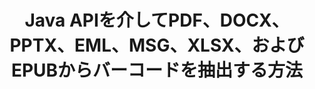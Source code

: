 ---
############################# Static ############################
layout: "auto-gen-gist"
draft: false
path: "ja/parser/java/extract/barcode/csv/"
otherformats: DOC DOT DOCX DOCM DOTX DOTM TXT ODT OTT RTF PDF XHTML MHTML MD XML EPUB FB2 CHM XLS XLT XLSX XLSM XLSB XLTX XLTM ODS OTS XLA XLAM PPT PPTX  PPS POT PPSX PPTM POTX PPSM ODP OTP PST OST EML EMLX MSG ONE 

############################# Head ############################
head_title: "Java APIを介して、Excel、Word、PDF、その他のドキュメントからバーコードを抽出する"
head_description: "GroupDocs.Parser Java APIを使用すると、ソフトウェア開発者は、Java Apps内のPDF、MS Excel、Word、PowerPoint、Outlook、OneNoteなどのドキュメントからバーコードを抽出できます。"

############################# Header ############################
title: "Java APIを介してPDF、DOCX、PPTX、EML、MSG、XLSX、およびEPUBからバーコードを抽出する方法"
description: "GroupDocs.Parser Java APIを使用すると、ソフトウェア開発者は、PDF、Word（DOC、DOCX）、Excel（XLS、XLSX）、PowerPoint（PPT、PPTX）、Outlook（EML、MSG）、およびその他の多くのドキュメントのページ領域からバーコードを抽出できます。"

######################### Download Button #######################
button:
    enable: true

############################# About ############################
about:
    enable: true
    title: "Javaを介してExcel、Word、PDF、その他のドキュメントからバーコードを抽出する方法を学びますか？"
    content: |
       バーコード画像は、情報を視覚的なパターンにエンコードするために使用できる、さまざまな幅の一連の平行な黒い線と白いスペースで構成されています。 1970年代に導入され、現在では商業ビジネスの普遍的な部分となっています。 GroupDocs.Parser for Javaは、ソフトウェアプログラマーがさまざまな種類のドキュメントを解析し、そこからテキスト、画像、バーコードを抽出するためのアプリケーションを構築できるようにする強力なAPIです。 PDF、電子メール、電子ブック、Microsoft Office形式（Word（DOC、DOCX）、PowerPoint（PPT、PPTX）、Excel（XLS、XLSX）、電子メール（EML、MSG））などの最も一般的なドキュメントタイプのサポートが含まれています。 ）フォーマットなど。 Java APIには、プレーンテキスト抽出、構造化テキスト抽出、マークダウン形式のテキストの抽出、特定のページまたはページ領域からのテキストの抽出、ドキュメントからのバーコードの抽出、メタデータの抽出など、ドキュメントの解析とデータ抽出に関連するいくつかの重要な機能のサポートが含まれています。 画像など。 

############################# content ############################
steps:
    enable: true
    block:
    - title_left: "Javaを介してCSVドキュメントからバーコードを抽出する方法"
      content_left: |
       GroupDocs.Parser Java APIを使用すると、プログラマーは {{$ 6}}_UPPER ドキュメントからバーコードを簡単に抽出できます。 次のJavaコード例は、最小限の労力とコストで CSV ドキュメント内のバーコード画像を抽出する方法を示しています。 

      title_right: "Javaを介してドキュメントからバーコードを抽出する"
      content_right: |
        * [Parser]（https://apireference.groupdocs.com/parser/java/com.groupdocs.parser/Parser）クラスのインスタンスを作成します
        * バーコード抽出がサポートされているかどうかを確認します
        * [GetBarcodes]（https://apireference.groupdocs.com/parser/java/com.groupdocs.parser/Parser#getBarcodes()）メソッドを呼び出して、ドキュメント全体からすべてのバーコードを抽出します。
        * ドキュメント内のバーコードを繰り返します
        * すべてのバーコードとその値を印刷します

      gisthash: "bb2393a5db93e1795d41d908ad23e158"
      gistfile: "barcode_extraction_form_documents.java"

    - title_left: "Java経由で CSV ドキュメントのページからバーコードを取得する"
      content_left: |
       GroupDocs.Parser Javaを使用すると、ソフトウェア開発者は CSV ドキュメントのページからバーコードを簡単に解析して取得できます。 次のJavaコードは、CSV ドキュメント内の特定のドキュメントページからバーコード抽出を実行する方法を示しています。 

      title_right: "ファイルページからバーコードを取得する方法"
      content_right: |
        * [Parser]（https://apireference.groupdocs.com/parser/java/com.groupdocs.parser/Parser）クラスのインスタンスを作成します  
        * バーコード抽出サポートについてはドキュメントを確認してください
        * [GetBarcodes]（https://apireference.groupdocs.com/parser/java/com.groupdocs.parser/Parser#getBarcodes()）メソッドを呼び出して、ドキュメント全体からすべてのバーコードを抽出します。
        * バーコードのページを繰り返します
        * ページ番号とバーコード値を印刷します
     
      gisthash: "ff09980eef6df60d5a3272b91b5607cf"
      gistfile: "barcodes_extraction_form_documents_page.java"
      
    - title_left: "CSVドキュメントページ領域からバーコードを抽出する方法"
      content_left: |
       GroupDocs.Parser Java APIは、CSVドキュメントからのバーコードの抽出を簡単に完全にサポートします。 次のJavaコード例は、CSVドキュメントページ領域からバーコード抽出を実行する方法を示しています。

      title_right: "Javaを介してファイルページ領域からバーコードを抽出する"
      content_right: |
        * [Parser]（https://apireference.groupdocs.com/parser/java/com.groupdocs.parser/Parser）クラスのインスタンスを作成します
        * バーコード抽出に使用できるオプションの作成をカスタマイズする
        * バーコード抽出サポートについてはドキュメントを確認してください
        * [GetBarcodes]（https://apireference.groupdocs.com/parser/java/com.groupdocs.parser/Parser#getBarcodes()）メソッドを呼び出して、ドキュメント全体からすべてのバーコードを抽出します。
        * ドキュメント内のバーコードを繰り返します
        * ページ番号とバーコード値を印刷します
     
      gisthash: "1737589e775a06a6300245cea525dac0"
      gistfile: "barcodes_extraction_from_documents_page_area.java"

    - title_left: "システム要求"
      content_left: |
        GroupDocs.Parser for Javaは、すべての主要なプラットフォームとオペレーティングシステムでサポートされています。 Microsoft Word、Excel、PowerPoint、Outlook、OpenOffice、その他50以上の形式でドキュメントを生成できます。 完全なシステム要件ガイドについては、以下のコードを実行する前にシステム要件にアクセスしてください。システムに次の前提条件がインストールされていることを確認してください。
        * オペレーティングシステム：Microsoft Windows、Linux、MacOS
        * Javaバージョンのサポート：J2SE 7.0（1.7）、J2SE 8.0（1.8）以降
        * GroupDocs [リポジトリ]（https://repository.groupdocs.com/webapp/#/artifacts/browse/tree/General/repo/com/groupdocs/groupdocs-parser）からGroupDocs.ParserJavaAPIの最新バージョンを入手します。
        
      title_right: "GroupDocs.Parserを使用する理由"
      content_right: |
        * サポートされているドキュメントのいずれかからプレーンテキストを抽出します。
        * 目次抽出のサポート
        * フォーマットされたテキスト、メタデータ、画像、コンテナ、および添付ファイルを抽出します。
        * ユーザー定義のテンプレートを介して解析するドキュメント。
        * キーワードまたは正規表現を使用してテキストを検索します。
        * 構造化テキスト抽出のサポート
        * サポートされている一部のドキュメント形式の目次を抽出します。
        * PDFドキュメントからフォームデータを解析します。

demos:
    enable: true
        

more_formats:
    enable: true


back_to_top:
    enable: true
---